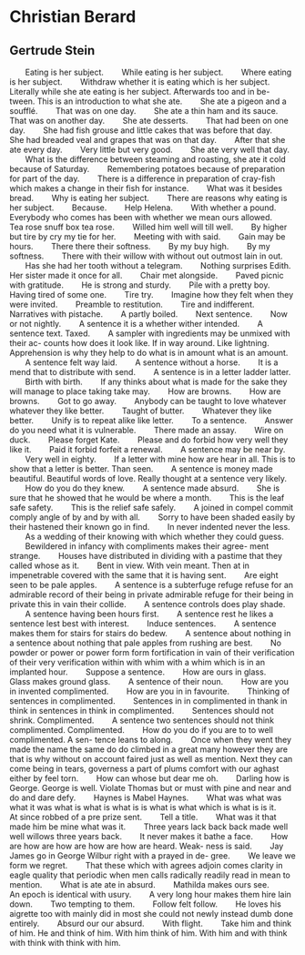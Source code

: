 # Christian Berard
## Gertrude Stein
       Eating is her subject.
       While eating is her subject.
       Where eating is her subject.
       Withdraw whether it is eating which is her subject. Literally
while she ate eating is her subject. Afterwards too and in be-
tween. This is an introduction to what she ate.
       She ate a pigeon and a soufflé.
       That was on one day.
       She ate a thin ham and its sauce.
       That was on another day.
       She ate desserts.
       That had been on one day.
       She had fish grouse and little cakes that was before that day.
       She had breaded veal and grapes that was on that day.
       After that she ate every day.
       Very little but very good.
       She ate very well that day.
       What is the difference between steaming and roasting, she
ate it cold because of Saturday.
       Remembering potatoes because of preparation for part of
the day.
       There is a difference in preparation of cray-fish which makes a
change in their fish for instance.
       What was it besides bread.
       Why is eating her subject.
       There are reasons why eating is her subject.
       Because.
       Help Helena.
       With whether a pound.
       Everybody who comes has been with whether we mean ours
allowed.
       Tea rose snuff box tea rose.
       Willed him well will till well.
       By higher but tire by cry my tie for her.
       Meeting with with said.
       Gain may be hours.
       There there their softness.
       By my buy high.
       By my softness.
       There with their willow with without out outmost lain in out.
       Has she had her tooth without a telegram.
       Nothing surprises Edith. Her sister made it once for all.
       Chair met alongside.
       Paved picnic with gratitude.
       He is strong and sturdy.
       Pile with a pretty boy.
       Having tired of some one.
       Tire try.
       Imagine how they felt when they were invited.
       Preamble to restitution.
       Tire and indifferent.
       Narratives with pistache.
       A partly boiled.
       Next sentence.
       Now or not nightly.
       A sentence it is a whether wither intended.
       A sentence text. Taxed.
       A sampler with ingredients may be unmixed with their ac-
counts how does it look like. If in way around. Like lightning.
       Apprehension is why they help to do what is in amount what
is an amount.
       A sentence felt way laid.
       A sentence without a horse.
       It is a mend that to distribute with send.
       A sentence is in a letter ladder latter.
       Birth with birth.
       If any thinks about what is made for the sake they will
manage to place taking take may.
       How are browns.
       How are browns.
       Got to go away.
       Anybody can be taught to love whatever whatever they like
better.
       Taught of butter.
       Whatever they like better.
       Unify is to repeat alike like letter.
       To a sentence.
       Answer do you need what it is vulnerable.
       There made an assay.
       Wire on duck.
       Please forget Kate.
       Please and do forbid how very well they like it.
       Paid it forbid forfeit a renewal.
       A sentence may be near by.
       Very well in eighty.
       If a letter with mine how are hear in all. This is to show that
a letter is better. Than seen.
       A sentence is money made beautiful. Beautiful words of
love. Really thought at a sentence very likely.
       How do you do they knew.
       A sentence made absurd.
       She is sure that he showed that he would be where a month.
       This is the leaf safe safety.
       This is the relief safe safely.
       A joined in compel commit comply angle of by and by with
all.
       Sorry to have been shaded easily by their hastened their
known go in find.
       In never indented never the less.
       As a wedding of their knowing with which whether they
could guess.
       Bewildered in infancy with compliments makes their agree-
ment strange.
       Houses have distributed in dividing with a pastime that they
called whose as it.
       Bent in view. With vein meant. Then at in impenetrable
covered with the same that it is having sent.
       Are eight seen to be pale apples.
       A sentence is a subterfuge refuge refuse for an admirable
record of their being in private admirable refuge for their being
in private this in vain their collide.
       A sentence controls does play shade.
       A sentence having been hours first.
       A sentence rest he likes a sentence lest best with interest.
       Induce sentences.
       A sentence makes them for stairs for stairs do bedew.
       A sentence about nothing in a sentence about nothing that
pale apples from rushing are best.
       No powder or power or power form form fortification in
vain of their verification of their very verification within with
whim with a whim which is in an implanted hour.
       Suppose a sentence.
       How are ours in glass.
       Glass makes ground glass.
       A sentence of their noun.
       How are you in invented complimented.
       How are you in in favourite.
       Thinking of sentences in complimented.
       Sentences in in complimented in thank in think in sentences
in think in complimented.
       Sentences should not shrink. Complimented.
       A sentence two sentences should not think complimented.
Complimented.
       How do you do if you are to to well complimented. A sen-
tence leans to along.
       Once when they went they made the name the same do do
climbed in a great many however they are that is why without
on account faired just as well as mention. Next they can come
being in tears, governess a part of plums comfort with our
aghast either by feel torn.
       How can whose but dear me oh.
       Darling how is George. George is well. Violate Thomas but
or must with pine and near and do and dare defy.
       Haynes is Mabel Haynes.
       What was what was what it was what is what is what is is
what is what which is what is is it.
       At since robbed of a pre prize sent.
       Tell a title.
       What was it that made him be mine what was it.
       Three years lack back back made well well willows three
years back.
       It never makes it bathe a face.
       How are how are how are how are how are heard. Weak-
ness is said.
       Jay James go in George Wilbur right with a prayed in de-
gree.
       We leave we form we regret.
       That these which with agrees adjoin comes clarity in eagle
quality that periodic when men calls radically readily read in
mean to mention.
       What is ate ate in absurd.
       Mathilda makes ours see.
       An epoch is identical with usury.
       A very long hour makes them hire lain down.
       Two tempting to them.
       Follow felt follow.
       He loves his aigrette too with mainly did in most she could
not newly instead dumb done entirely.
       Absurd our our absurd.
       With flight.
       Take him and think of him. He and think of him. With
him think of him. With him and with think with think with
think with him.
